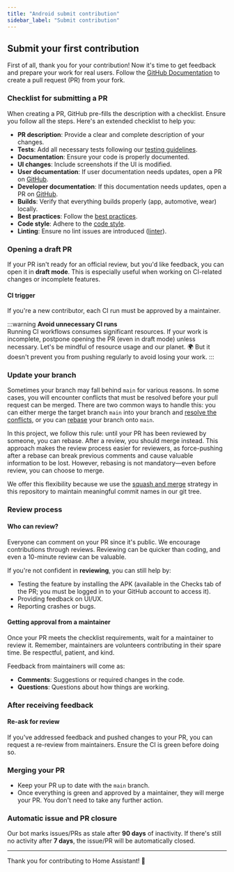 ```yaml
---
title: "Android submit contribution"
sidebar_label: "Submit contribution"
---
```


## Submit your first contribution

First of all, thank you for your contribution! Now it's time to get feedback and prepare your work for real users. Follow the [GitHub Documentation](https://docs.github.com/en/pull-requests/collaborating-with-pull-requests/proposing-changes-to-your-work-with-pull-requests/creating-a-pull-request-from-a-fork) to create a pull request (PR) from your fork.

### Checklist for submitting a PR

When creating a PR, GitHub pre-fills the description with a checklist. Ensure you follow all the steps. Here's an extended checklist to help you:

- **PR description**: Provide a clear and complete description of your changes.
- **Tests**: Add all necessary tests following our [testing guidelines](/docs/android/testing/introduction).
- **Documentation**: Ensure your code is properly documented.
- **UI changes**: Include screenshots if the UI is modified.
- **User documentation**: If user documentation needs updates, open a PR on [GitHub](https://github.com/home-assistant/companion.home-assistant).
- **Developer documentation**: If this documentation needs updates, open a PR on [GitHub](https://github.com/home-assistant/developers.home-assistant/).
- **Builds**: Verify that everything builds properly (app, automotive, wear) locally.
- **Best practices**: Follow the [best practices](/docs/android/best_practices).
- **Code style**: Adhere to the [code style](/docs/android/codestyle).
- **Linting**: Ensure no lint issues are introduced ([linter](/docs/android/linter)).

### Opening a draft PR

If your PR isn't ready for an official review, but you'd like feedback, you can open it in **draft mode**. This is especially useful when working on CI-related changes or incomplete features.

#### CI trigger

If you're a new contributor, each CI run must be approved by a maintainer.

:::warning
**Avoid unnecessary CI runs**  
Running CI workflows consumes significant resources. If your work is incomplete, postpone opening the PR (even in draft mode) unless necessary. Let's be mindful of resource usage and our planet. 🌍 But it doesn't prevent you from pushing regularly to avoid losing your work.
:::

### Update your branch

Sometimes your branch may fall behind `main` for various reasons. In some cases, you will encounter conflicts that must be resolved before your pull request can be merged. There are two common ways to handle this: you can either merge the target branch `main` into your branch and [resolve the conflicts](https://docs.github.com/en/pull-requests/collaborating-with-pull-requests/addressing-merge-conflicts/resolving-a-merge-conflict-using-the-command-line), or you can [rebase](https://docs.github.com/en/get-started/using-git/about-git-rebase) your branch onto `main`.

In this project, we follow this rule: until your PR has been reviewed by someone, you can rebase. After a review, you should merge instead. This approach makes the review process easier for reviewers, as force-pushing after a rebase can break previous comments and cause valuable information to be lost. However, rebasing is not mandatory—even before review, you can choose to merge.

We offer this flexibility because we use the [squash and merge](https://docs.github.com/en/pull-requests/collaborating-with-pull-requests/incorporating-changes-from-a-pull-request/about-pull-request-merges?versionId=free-pro-team%40latest&productId=get-started&restPage=using-git%2Cabout-git-rebase#squash-and-merge-your-commits) strategy in this repository to maintain meaningful commit names in our git tree.

### Review process

#### Who can review?

Everyone can comment on your PR since it's public. We encourage contributions through reviews. Reviewing can be quicker than coding, and even a 10-minute review can be valuable.

If you're not confident in **reviewing**, you can still help by:  

- Testing the feature by installing the APK (available in the Checks tab of the PR; you must be logged in to your GitHub account to access it).
- Providing feedback on UI/UX.  
- Reporting crashes or bugs.

#### Getting approval from a maintainer

Once your PR meets the checklist requirements, wait for a maintainer to review it. Remember, maintainers are volunteers contributing in their spare time. Be respectful, patient, and kind.  

Feedback from maintainers will come as:  

- **Comments**: Suggestions or required changes in the code.  
- **Questions**: Questions about how things are working.

### After receiving feedback

#### Re-ask for review

If you've addressed feedback and pushed changes to your PR, you can request a re-review from maintainers. Ensure the CI is green before doing so.

### Merging your PR

- Keep your PR up to date with the `main` branch.  
- Once everything is green and approved by a maintainer, they will merge your PR. You don't need to take any further action.

### Automatic issue and PR closure

Our bot marks issues/PRs as stale after **90 days** of inactivity. If there's still no activity after **7 days**, the issue/PR will be automatically closed.

---

Thank you for contributing to Home Assistant! 🎉
